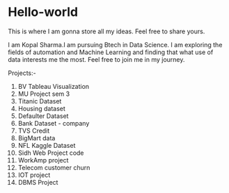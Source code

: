 # Hello-world
This is where I am gonna store all my ideas. Feel free to share yours.

I am Kopal Sharma.I am pursuing Btech in Data Science. I am exploring the fields of automation and Machine Learning and finding that what use of data interests me the most. Feel free to join me in my journey.

Projects:- 
1) BV Tableau Visualization 
2) MU Project sem 3 
3) Titanic Dataset  
4) Housing dataset 
5) Defaulter Dataset 
6) Bank Dataset - company 
7) TVS Credit 
8) BigMart data  
9) NFL Kaggle Dataset 
10) Sidh Web Project code 
11) WorkAmp project 
12) Telecom customer churn 
13) IOT project 
14) DBMS Project 
